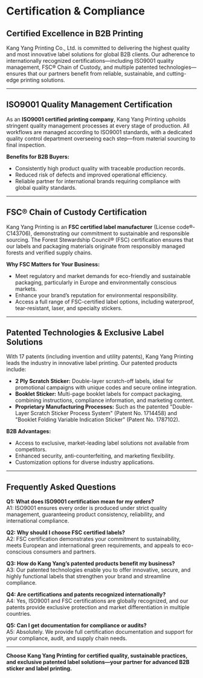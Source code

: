 # Certification & Compliance

## Certified Excellence in B2B Printing

Kang Yang Printing Co., Ltd. is committed to delivering the highest quality and most innovative label solutions for global B2B clients. Our adherence to internationally recognized certifications—including ISO9001 quality management, FSC® Chain of Custody, and multiple patented technologies—ensures that our partners benefit from reliable, sustainable, and cutting-edge printing solutions.

---

## ISO9001 Quality Management Certification

As an **ISO9001 certified printing company**, Kang Yang Printing upholds stringent quality management processes at every stage of production. All workflows are managed according to ISO9001 standards, with a dedicated quality control department overseeing each step—from material sourcing to final inspection.

**Benefits for B2B Buyers:**
- Consistently high product quality with traceable production records.
- Reduced risk of defects and improved operational efficiency.
- Reliable partner for international brands requiring compliance with global quality standards.

---

## FSC® Chain of Custody Certification

Kang Yang Printing is an **FSC certified label manufacturer** (License code®-C143706), demonstrating our commitment to sustainable and responsible sourcing. The Forest Stewardship Council® (FSC) certification ensures that our labels and packaging materials originate from responsibly managed forests and verified supply chains.

**Why FSC Matters for Your Business:**
- Meet regulatory and market demands for eco-friendly and sustainable packaging, particularly in Europe and environmentally conscious markets.
- Enhance your brand’s reputation for environmental responsibility.
- Access a full range of FSC-certified label options, including waterproof, tear-resistant, laser, and specialty stickers.

---

## Patented Technologies & Exclusive Label Solutions

With 17 patents (including invention and utility patents), Kang Yang Printing leads the industry in innovative label printing. Our patented products include:

- **2 Ply Scratch Sticker:** Double-layer scratch-off labels, ideal for promotional campaigns with unique codes and secure online integration.
- **Booklet Sticker:** Multi-page booklet labels for compact packaging, combining instructions, compliance information, and marketing content.
- **Proprietary Manufacturing Processes:** Such as the patented "Double-Layer Scratch Sticker Process System" (Patent No. 1714458) and "Booklet Folding Variable Indication Sticker" (Patent No. 1787102).

**B2B Advantages:**
- Access to exclusive, market-leading label solutions not available from competitors.
- Enhanced security, anti-counterfeiting, and marketing flexibility.
- Customization options for diverse industry applications.

---

## Frequently Asked Questions

**Q1: What does ISO9001 certification mean for my orders?**  
A1: ISO9001 ensures every order is produced under strict quality management, guaranteeing product consistency, reliability, and international compliance.

**Q2: Why should I choose FSC certified labels?**  
A2: FSC certification demonstrates your commitment to sustainability, meets European and international green requirements, and appeals to eco-conscious consumers and partners.

**Q3: How do Kang Yang’s patented products benefit my business?**  
A3: Our patented technologies enable you to offer innovative, secure, and highly functional labels that strengthen your brand and streamline compliance.

**Q4: Are certifications and patents recognized internationally?**  
A4: Yes, ISO9001 and FSC certifications are globally recognized, and our patents provide exclusive protection and market differentiation in multiple countries.

**Q5: Can I get documentation for compliance or audits?**  
A5: Absolutely. We provide full certification documentation and support for your compliance, audit, and supply chain needs.

---

**Choose Kang Yang Printing for certified quality, sustainable practices, and exclusive patented label solutions—your partner for advanced B2B sticker and label printing.**